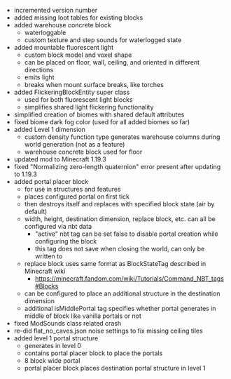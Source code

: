 - incremented version number
- added missing loot tables for existing blocks
- added warehouse concrete block
  - waterloggable
  - custom texture and step sounds for waterlogged state
- added mountable fluorescent light
  - custom block model and voxel shape
  - can be placed on floor, wall, ceiling, and oriented in different directions
  - emits light
  - breaks when mount surface breaks, like torches
- added FlickeringBlockEntity super class
  - used for both fluorescent light blocks
  - simplifies shared light flickering functionality
- simplified creation of biomes with shared default attributes
- fixed biome dark fog color (used for all added biomes so far)
- added Level 1 dimension
  - custom density function type generates warehouse columns during world generation (not as a feature)
  - warehouse concrete block used for floor
- updated mod to Minecraft 1.19.3
- fixed "Normalizing zero-length quaternion" error present after updating to 1.19.3
- added portal placer block
  - for use in structures and features
  - places configured portal on first tick
  - then destroys itself and replaces with specified block state (air by default)
  - width, height, destination dimension, replace block, etc. can all be configured via nbt data
    - "active" nbt tag can be set false to disable portal creation while configuring the block
    - this tag does not save when closing the world, can only be written to
  - replace block uses same format as BlockStateTag described in Minecraft wiki
    - https://minecraft.fandom.com/wiki/Tutorials/Command_NBT_tags#Blocks
  - can be configured to place an additional structure in the destination dimension
  - additional isMiddlePortal tag specifies whether portal generates in middle of block like vanilla portals or not
- fixed ModSounds class related crash
- re-did flat_no_caves.json noise settings to fix missing ceiling tiles
- added level 1 portal structure
  - generates in level 0
  - contains portal placer block to place the portals
  - 8 block wide portal
  - portal placer block places destination portal structure in level 1